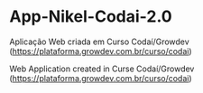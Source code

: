 # App-Nikel-Codai-2.0

Aplicação Web criada em Curso Codaí/Growdev (https://plataforma.growdev.com.br/curso/codai)

Web Application created in Curse Codaí/Growdev (https://plataforma.growdev.com.br/curso/codai)
